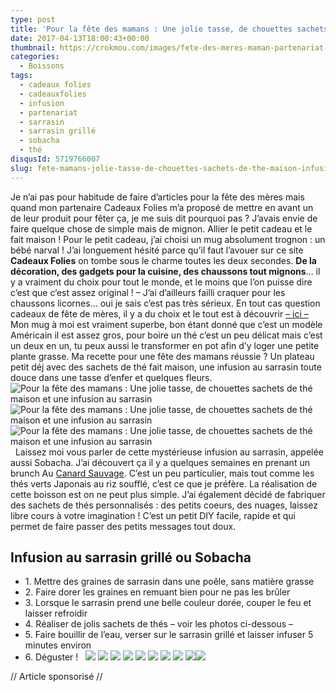 ```yaml
---
type: post
title: 'Pour la fête des mamans : Une jolie tasse, de chouettes sachets de thé maison et une infusion au sarrasin'
date: 2017-04-13T18:00:43+00:00
thumbnail: https://crokmou.com/images/fete-des-meres-maman-partenariat-cadeauxfolies-crokmou-blog-cuisine-voyage-1-1.jpg
categories:
  - Boissons
tags:
  - cadeaux folies
  - cadeauxfolies
  - infusion
  - partenariat
  - sarrasin
  - sarrasin grillé
  - sobacha
  - thé
disqusId: 5719766007
slug: fete-mamans-jolie-tasse-de-chouettes-sachets-de-the-maison-infusion-sarrasin
---
```


Je n’ai pas pour habitude de faire d’articles pour la fête des mères mais quand mon partenaire Cadeaux Folies m’a proposé de mettre en avant un de leur produit pour fêter ça, je me suis dit pourquoi pas ? J’avais envie de faire quelque chose de simple mais de mignon. Allier le petit cadeau et le fait maison ! Pour le petit cadeau, j’ai choisi un mug absolument trognon : un bébé narval ! J’ai longuement hésité parce qu’il faut l’avouer sur ce site **Cadeaux Folies** on tombe sous le charme toutes les deux secondes. **De la décoration, des gadgets pour la cuisine, des chaussons tout mignons**… il y a vraiment du choix pour tout le monde, et le moins que l’on puisse dire c’est que c’est assez original ! – J’ai d’ailleurs failli craquer pour les chaussons licornes… oui je sais c’est pas très sérieux. En tout cas question cadeaux de fête de mères, il y a du choix et le tout est à découvrir [– ici –](https://www.cadeauxfolies.fr/cadeaux-pour-la-fete-des-meres) Mon mug à moi est vraiment superbe, bon étant donné que c’est un modèle Américain il est assez gros, pour boire un thé c’est un peu délicat mais c’est un deux en un, tu peux aussi le transformer en pot afin d’y loger une petite plante grasse. Ma recette pour une fête des mamans réussie ? Un plateau petit déj avec des sachets de thé fait maison, une infusion au sarrasin toute douce dans une tasse d’enfer et quelques fleurs.   ![Pour la fête des mamans : Une jolie tasse, de chouettes sachets de thé maison et une infusion au sarrasin](https://crokmou.com/images/fete-des-meres-maman-partenariat-cadeauxfolies-crokmou-blog-cuisine-voyage-1_nqupud.jpg "Pour la fête des mamans : Une jolie tasse, de chouettes sachets de thé maison et une infusion au sarrasin") ![Pour la fête des mamans : Une jolie tasse, de chouettes sachets de thé maison et une infusion au sarrasin](https://crokmou.com/images/sobacha-infusion-graine-sarrasin-crokmou-blog-cuisine-voyage-1_kxjsta.jpg "Pour la fête des mamans : Une jolie tasse, de chouettes sachets de thé maison et une infusion au sarrasin")![Pour la fête des mamans : Une jolie tasse, de chouettes sachets de thé maison et une infusion au sarrasin](https://crokmou.com/images/fete-des-meres-maman-partenariat-cadeauxfolies-crokmou-blog-cuisine-voyage-1-2_vj9edn.jpg "Pour la fête des mamans : Une jolie tasse, de chouettes sachets de thé maison et une infusion au sarrasin")   Laissez moi vous parler de cette mystérieuse infusion au sarrasin, appelée aussi Sobacha. J’ai découvert ça il y a quelques semaines en prenant un brunch Au [Canard Sauvage](https://www.canardsauvage.org/). C’est un peu particulier, mais tout comme les thés verts Japonais au riz soufflé, c’est ce que je préfère. La réalisation de cette boisson est on ne peut plus simple. J’ai également décidé de fabriquer des sachets de thés personnalisés : des petits coeurs, des nuages, laissez libre cours à votre imagination ! C’est un petit DIY facile, rapide et qui permet de faire passer des petits messages tout doux.

## **Infusion au sarrasin grillé ou Sobacha**

* 1\. Mettre des graines de sarrasin dans une poêle, sans matière grasse
* 2\. Faire dorer les graines en remuant bien pour ne pas les brûler
* 3\. Lorsque le sarrasin prend une belle couleur dorée, couper le feu et laisser refroidir
* 4\. Réaliser de jolis sachets de thés – voir les photos ci-dessous –
* 5\. Faire bouillir de l’eau, verser sur le sarrasin grillé et laisser infuser 5 minutes environ
* 6\. Déguster !   ![](https://crokmou.com/images/diy-sachet-the---maison-crokmou-blog-cuisine-voyage-1_xg2wuf.jpg) ![](https://crokmou.com/images/diy-sachet-the---maison-crokmou-blog-cuisine-voyage-1-1_g4wbpl.jpg) ![](https://crokmou.com/images/diy-sachet-the---maison-crokmou-blog-cuisine-voyage-1-2_kmbnob.jpg) ![](https://crokmou.com/images/diy-sachet-the---maison-crokmou-blog-cuisine-voyage-1-3_ivs7xn.jpg) ![](https://crokmou.com/images/diy-sachet-the---maison-crokmou-blog-cuisine-voyage-1-4_rnbuv7.jpg) ![](https://crokmou.com/images/diy-sachet-the---maison-crokmou-blog-cuisine-voyage-1-5_kqv6tk.jpg) ![](https://crokmou.com/images/diy-sachet-the---maison-crokmou-blog-cuisine-voyage-1-6_qf72ta.jpg) ![](https://crokmou.com/images/diy-sachet-the---maison-crokmou-blog-cuisine-voyage-1-7_cklpva.jpg) ![](https://crokmou.com/images/diy-sachet-the---maison-crokmou-blog-cuisine-voyage-1-8_u1woik.jpg)![](https://crokmou.com/images/diy-sachet-the---maison-crokmou-blog-cuisine-voyage-1-9_x9iy3q.jpg)

// Article sponsorisé //